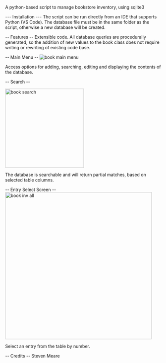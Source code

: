 A python-based script to manage bookstore inventory, using sqlite3

--- Installation ---
The script can be run directly from an IDE that supports Python (VS Code).
The database file must be in the same folder as the script, otherwise a new database will be created.

-- Features -- 
Extensible code. All database queries are procedurally generated, so the addition of new values to the book class does
not require writing or rewriting of existing code base. 

-- Main Menu --
![book main menu](https://github.com/stevenmeare/eBookstore/assets/68360712/3475ca90-4b10-4f99-adf1-93400991d362)

Access options for adding, searching, editing and displaying the contents of the database.

-- Search -- 

<img width="254" alt="book search" src="https://github.com/stevenmeare/eBookstore/assets/68360712/e24e3920-1441-4ccd-9874-43bdd32d914a">

The database is searchable and will return partial matches, based on selected table columns.


-- Entry Select Screen --
<img width="473" alt="book inv all" src="https://github.com/stevenmeare/eBookstore/assets/68360712/0e1ee980-bb57-4259-b717-9cccf00274b3">

Select an entry from the table by number.


-- Credits -- 
Steven Meare


